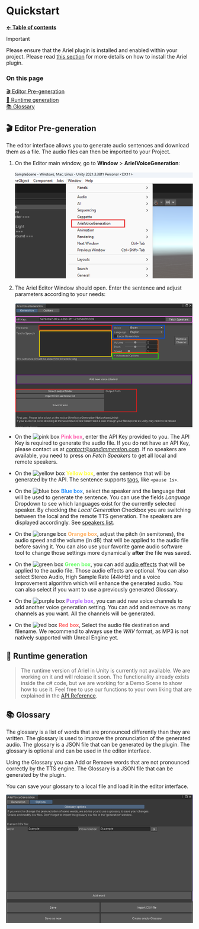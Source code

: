 # Quickstart

**[← Table of contents](/README.md#table-of-contents)**

> [!IMPORTANT]
> Please ensure that the Ariel plugin is installed and enabled within your project. Please read [this section](/doc/Setup.md#installation) for more details on how to install the Ariel plugin.

### On this page

[🎬 Editor Pre-generation](#-editor-pre-generation)<br/>
[🎤 Runtime generation](#-runtime-generation)<br/>
[📚 Glossary](#-glossary)<br/>

## 🎬 Editor Pre-generation

The editor interface allows you to generate audio sentences and download them as a file. The audio files can then be imported to your Project.

1. On the Editor main window, go to **Window** > **ArielVoiceGeneration**:<br/><br/>
![open ariel editor interface](/res/project_settings.png)

2. The Ariel Editor Window should open. Enter the sentence and adjust parameters according to your needs:<br/><br/>
![ariel editor interface](/res/ariel_editor.png)

*  On the ![pink box](https://placehold.co/10x10/ff66b2/ff66b2) <b style="color: #ff66b2">Pink box</b>, enter the API Key provided to you. The API Key is required to generate the audio file. If you do not have an API Key, please contact us at *contact@xandimmersion.com*. If no speakers are available, you need to press on *Fetch Speakers* to get all local and remote speakers.

*   On the ![yellow box](https://placehold.co/10x10/ffff33/ffff33) <b style="color: #ffff33">Yellow box</b>, enter the sentence that will be generated by the API. The sentence supports [tags](/doc/Features.md#-tags), like `<pause 1s>`.

*   On the ![blue box](https://placehold.co/10x10/3398ff/3398ff) <b style="color: #3398ff">Blue box</b>, select the speaker and the language that will be used to generate the sentence. You can use the fields *Language* Dropdown to see which languages exist for the currently selected speaker. By checking the *Local Generation* Checkbox you are switching between the local and the remote TTS generation. The speakers are displayed accordingly. See [speakers list](/README.md#speakers).

*   On the ![orange box](https://placehold.co/10x10/ffb266/ffb266) <b style="color: #ffb266">Orange box</b>, adjust the pitch (in semitones), the audio speed and the volume (in dB) that will be applied to the audio file before saving it. You can also use your favorite game audio software tool to change those settings more dynamically **after** the file was saved.

*   On the ![green box](https://placehold.co/10x10/66ff66/66ff66) <b style="color: #66ff66">Green box</b>, you can add [audio effects](/doc/Features.md#-audio-effects) that will be applied to the audio file. Those audio effects are optional. You can also select Stereo Audio, High Sample Rate (44kHz) and a voice Improvement algorithm which will enhance the generated audio. You can also select if you want to use a previously generated Glossary.

*   On the ![purple box](https://placehold.co/10x10/b266ff/b266ff) <b style="color: #b266ff">Purple box</b>, you can add new voice channels to add another voice generation setting. You can add and remove as many channels as you want. All the channels will be generated.

*   On the ![red box](https://placehold.co/10x10/ff6666/ff6666) <b style="color: #ff6666">Red box</b>, Select the audio file destination and filename. We recommend to always use the *WAV* format, as MP3 is not natively supported with Unreal Engine yet.


## 🎤 Runtime generation

> The runtime version of Ariel in Unity is currently not available. We are working on it and will release it soon. The functionality already exists inside the c# code, but we are working for a Demo Scene to show how to use it. Feel free to use our functions to your own liking that are explained in the [API Reference](/doc/API.md).

<!-- You can find a **<ins>fully operational</ins> Blueprint Actor** that generate and play an audio SoundWave at runtime. The actor is located in the Ariel plugin Content.

0. Open the *Content Drawer* (Ctrl+Space) and click on *Settings* in the upper right corner of the Window. Make sure that *"Show Engine Content"* and *"Show Plugin Content"* are checked.<br/>
![Content drawer settings](/res/content_drawer_settings.png)

1. Depending on if you have installed through the Marketplace or a ZIP archive, go respectively to **All** > **Engine** > **Plugins** > **Ariel Content** <ins>*or*</ins> **All** > **Plugins** > **Ariel Content**.<br/>
![Content drawer explorer](/res/ariel_demo_actor_location.png)

2. Drag and drop the `Ariel_Demo` Blueprint Actor to your level:<br/>
![Drag ariel demo actor](/res/ariel_demo_drag.png)

3. Click on the `⋮` button next to the **Play** button > **Simulate**. Then, select the Ariel demo actor in the level:<br/>
![Select demo actor](/res/select_ariel_demo.png)

4. On the detail Window, go to the *"Ariel"* section and change the Ariel parameters according to your needs. See [Ariel Text-To-Speech](/doc/API.md#ariel-text-to-speech) node for more details about parameters. [Tags](/doc/Features.md#-tags) can be included in the sentence.<br/>
![Demo actor parameters](/res/ariel_demo_editor.png)

5. Click the "Ariel TTS" button. If the player is close to the Ariel demo Actor, you should be able to hear the generated SoundWave.

→ Do not hesitate to look at the Ariel demo Actor Blueprint Event graph to see the nodes used to generate the speech. You can find more information about the nodes on the [API Reference](/doc/API.md), especially the nodes *[Ariel Text-to-Speesh](/doc/API.md#ariel-text-to-speech)*, *[On Ariel Response](/doc/API.md#on-ariel-response)* and *[Audio WAV bytes to SoundWave](/doc/API.md#audio-wav-bytes-to-soundwave)*.


6. We also added an Ariel Demo Interface which will be added to the Viewport when running the Demo Project. You can use this interface to generate speech with the Ariel Demo Actor. The interface is located in the Ariel plugin Content.

![Ariel demo interface](/res/ariel_demo_interface.png)

![Ariel demo interface in Blueprint](/res/ariel_demo_interface_bp.png)



There are 3 entriepoints to the Ariel Demo Actor:

- Begin Play: Initialize the Ariel Demo Actor to start the local Ariel Server in the background and triggers an initial speech generation.
- Ariel TTS Local: Call the local Ariel API to generate the speech with the demo Actor parameters. You need to make sure that the Local Ariel Server is running in the background (should automatically run after Begin Play).
- Ariel TTS: Call the online Ariel API to generate the speech with the demo Actor parameters. You need to make sure that the Online Ariel Server is running in the background.

![Ariel demo event graph](/res/ariel_demo_event_graph.png)

![Ariel demo blueprint](/res/ariel_demo_blueprint.png)

1. ![blue box](https://placehold.co/10x10/3398ff/3398ff) The node *[Remote TTS](/doc/API.md#ariel-text-to-speech)* is used to call the Ariel API and generate the speech with the demo Actor parameters.<br/>
2. ![red box](https://placehold.co/10x10/ff6666/ff6666) The event *[Local TTS](/doc/API.md#on-ariel-response)* is used to call the local Ariel API and generate the speech with the demo Actor parameters.<br/>


![Ariel demo blueprint](/res/ariel_demo_blueprint_finished.png)


3. ![purple box](https://placehold.co/10x10/b266ff/b266ff) The node *[Play Audio](/doc/API.md#audio-wav-bytes-to-soundwave)* is used to generate a SoundWave Asset from the API response bytes data. It also includes the nodes *Set Sound* and *Play* from the Unreal Audio Component that are used to play the generated SoundWave Asset.<br/>
4. ![green box](https://placehold.co/10x10/66ff66/66ff66) This is used to set the Variable InProgress to false when the audio is finished generating. This is used to prevent the actor from generating a new audio while the previous one is still generating.<br/> -->


## 📚 Glossary

The glossary is a list of words that are pronounced differently than they are written. The glossary is used to improve the pronunciation of the generated audio. The glossary is a JSON file that can be generated by the plugin. The glossary is optional and can be used in the editor interface.

Using the Glossary you can Add or Remove words that are not pronounced correctly by the TTS engine. The Glossary is a JSON file that can be generated by the plugin. 

You can save your glossary to a local file and load it in the editor interface.

![Ariel Glossary](/res/glossary.png)